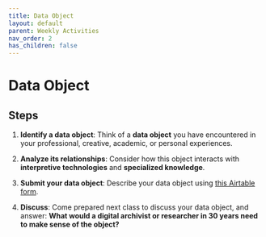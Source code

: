 ```yaml
---
title: Data Object
layout: default
parent: Weekly Activities
nav_order: 2
has_children: false
---
```


# Data Object

## Steps

1. **Identify a data object**: Think of a **data object** you have encountered in your professional, creative, academic, or personal experiences.

2. **Analyze its relationships**: Consider how this object interacts with **interpretive technologies** and **specialized knowledge**.

3. **Submit your data object**: Describe your data object using <a href="https://airtable.com/appX8QYrNyTDJDGmg/pag5PKEZC1XAvye3O/form" target="_blank">this Airtable form</a>.

4. **Discuss**: Come prepared next class to discuss your data object, and answer: __What would a digital archivist or researcher in 30 years need to make sense of the object?__